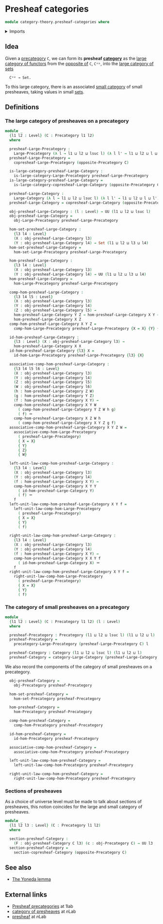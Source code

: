 # Presheaf categories

```agda
module category-theory.presheaf-categories where
```

<details><summary>Imports</summary>

```agda
open import category-theory.categories
open import category-theory.copresheaf-categories
open import category-theory.large-categories
open import category-theory.large-precategories
open import category-theory.opposite-precategories
open import category-theory.precategories

open import foundation.identity-types
open import foundation.sets
open import foundation.universe-levels
```

</details>

## Idea

Given a [precategory](category-theory.precategories.md) `C`, we can form its
**presheaf [category](category-theory.large-categories.md)** as the
[large category of functors](category-theory.functors-from-small-to-large-precategories.md)
from the [opposite of](category-theory.opposite-precategories.md) `C`, `Cᵒᵖ`,
into the [large category of sets](foundation.category-of-sets.md)

```text
  Cᵒᵖ → Set.
```

To this large category, there is an associated
[small category](category-theory.categories.md) of small presheaves, taking
values in small [sets](foundation-core.sets.md).

## Definitions

### The large category of presheaves on a precategory

```agda
module _
  {l1 l2 : Level} (C : Precategory l1 l2)
  where

  presheaf-Large-Precategory :
    Large-Precategory (λ l → l1 ⊔ l2 ⊔ lsuc l) (λ l l' → l1 ⊔ l2 ⊔ l ⊔ l')
  presheaf-Large-Precategory =
    copresheaf-Large-Precategory (opposite-Precategory C)

  is-large-category-presheaf-Large-Category :
    is-large-category-Large-Precategory presheaf-Large-Precategory
  is-large-category-presheaf-Large-Category =
    is-large-category-copresheaf-Large-Category (opposite-Precategory C)

  presheaf-Large-Category :
    Large-Category (λ l → l1 ⊔ l2 ⊔ lsuc l) (λ l l' → l1 ⊔ l2 ⊔ l ⊔ l')
  presheaf-Large-Category = copresheaf-Large-Category (opposite-Precategory C)

  obj-presheaf-Large-Category : (l : Level) → UU (l1 ⊔ l2 ⊔ lsuc l)
  obj-presheaf-Large-Category =
    obj-Large-Precategory presheaf-Large-Precategory

  hom-set-presheaf-Large-Category :
    {l3 l4 : Level}
    (X : obj-presheaf-Large-Category l3)
    (Y : obj-presheaf-Large-Category l4) → Set (l1 ⊔ l2 ⊔ l3 ⊔ l4)
  hom-set-presheaf-Large-Category =
    hom-set-Large-Precategory presheaf-Large-Precategory

  hom-presheaf-Large-Category :
    {l3 l4 : Level}
    (X : obj-presheaf-Large-Category l3)
    (Y : obj-presheaf-Large-Category l4) → UU (l1 ⊔ l2 ⊔ l3 ⊔ l4)
  hom-presheaf-Large-Category =
    hom-Large-Precategory presheaf-Large-Precategory

  comp-hom-presheaf-Large-Category :
    {l3 l4 l5 : Level}
    (X : obj-presheaf-Large-Category l3)
    (Y : obj-presheaf-Large-Category l4)
    (Z : obj-presheaf-Large-Category l5) →
    hom-presheaf-Large-Category Y Z → hom-presheaf-Large-Category X Y →
    hom-presheaf-Large-Category X Z
  comp-hom-presheaf-Large-Category X Y Z =
    comp-hom-Large-Precategory presheaf-Large-Precategory {X = X} {Y} {Z}

  id-hom-presheaf-Large-Category :
    {l3 : Level} (X : obj-presheaf-Large-Category l3) →
    hom-presheaf-Large-Category X X
  id-hom-presheaf-Large-Category {l3} X =
    id-hom-Large-Precategory presheaf-Large-Precategory {l3} {X}

  associative-comp-hom-presheaf-Large-Category :
    {l3 l4 l5 l6 : Level}
    (X : obj-presheaf-Large-Category l3)
    (Y : obj-presheaf-Large-Category l4)
    (Z : obj-presheaf-Large-Category l5)
    (W : obj-presheaf-Large-Category l6)
    (h : hom-presheaf-Large-Category Z W)
    (g : hom-presheaf-Large-Category Y Z)
    (f : hom-presheaf-Large-Category X Y) →
    comp-hom-presheaf-Large-Category X Y W
      ( comp-hom-presheaf-Large-Category Y Z W h g)
      ( f) ＝
    comp-hom-presheaf-Large-Category X Z W h
      ( comp-hom-presheaf-Large-Category X Y Z g f)
  associative-comp-hom-presheaf-Large-Category X Y Z W =
    associative-comp-hom-Large-Precategory
      ( presheaf-Large-Precategory)
      { X = X}
      { Y}
      { Z}
      { W}

  left-unit-law-comp-hom-presheaf-Large-Category :
    {l3 l4 : Level}
    (X : obj-presheaf-Large-Category l3)
    (Y : obj-presheaf-Large-Category l4)
    (f : hom-presheaf-Large-Category X Y) →
    comp-hom-presheaf-Large-Category X Y Y
      ( id-hom-presheaf-Large-Category Y)
      ( f) ＝
    f
  left-unit-law-comp-hom-presheaf-Large-Category X Y f =
    left-unit-law-comp-hom-Large-Precategory
      ( presheaf-Large-Precategory)
      { X = X}
      { Y}
      ( f)

  right-unit-law-comp-hom-presheaf-Large-Category :
    {l3 l4 : Level}
    (X : obj-presheaf-Large-Category l3)
    (Y : obj-presheaf-Large-Category l4)
    (f : hom-presheaf-Large-Category X Y) →
    comp-hom-presheaf-Large-Category X X Y f
      ( id-hom-presheaf-Large-Category X) ＝
    f
  right-unit-law-comp-hom-presheaf-Large-Category X Y f =
    right-unit-law-comp-hom-Large-Precategory
      ( presheaf-Large-Precategory)
      { X = X}
      { Y}
      ( f)
```

### The category of small presheaves on a precategory

```agda
module _
  {l1 l2 : Level} (C : Precategory l1 l2) (l : Level)
  where

  presheaf-Precategory : Precategory (l1 ⊔ l2 ⊔ lsuc l) (l1 ⊔ l2 ⊔ l)
  presheaf-Precategory =
    precategory-Large-Precategory (presheaf-Large-Precategory C) l

  presheaf-Category : Category (l1 ⊔ l2 ⊔ lsuc l) (l1 ⊔ l2 ⊔ l)
  presheaf-Category = category-Large-Category (presheaf-Large-Category C) l
```

We also record the components of the category of small presheaves on a
precategory.

```agda
  obj-presheaf-Category =
    obj-Precategory presheaf-Precategory

  hom-set-presheaf-Category =
    hom-set-Precategory presheaf-Precategory

  hom-presheaf-Category =
    hom-Precategory presheaf-Precategory

  comp-hom-presheaf-Category =
    comp-hom-Precategory presheaf-Precategory

  id-hom-presheaf-Category =
    id-hom-Precategory presheaf-Precategory

  associative-comp-hom-presheaf-Category =
    associative-comp-hom-Precategory presheaf-Precategory

  left-unit-law-comp-hom-presheaf-Category =
    left-unit-law-comp-hom-Precategory presheaf-Precategory

  right-unit-law-comp-hom-presheaf-Category =
    right-unit-law-comp-hom-Precategory presheaf-Precategory
```

### Sections of presheaves

As a choice of universe level must be made to talk about sections of presheaves,
this notion coincides for the large and small category of presheaves.

```agda
module _
  {l1 l2 l3 : Level} (C : Precategory l1 l2)
  where

  section-presheaf-Category :
    (F : obj-presheaf-Category C l3) (c : obj-Precategory C) → UU l3
  section-presheaf-Category =
    section-copresheaf-Category (opposite-Precategory C)
```

## See also

- [The Yoneda lemma](category-theory.yoneda-lemma-precategories.md)

## External links

- [Presheaf precategories](https://1lab.dev/Cat.Functor.Base.html#presheaf-precategories)
  at 1lab
- [category of presheaves](https://ncatlab.org/nlab/show/category+of+presheaves)
  at $n$Lab
- [presheaf](https://ncatlab.org/nlab/show/presheaf) at $n$Lab
